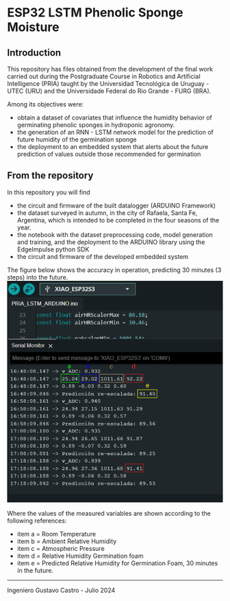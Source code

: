 # ESP32 LSTM Phenolic Sponge Moisture

## Introduction
This repository has files obtained from the development of the final work carried out during the Postgraduate Course in Robotics and Artificial Intelligence (PRIA) taught by the Universidad Tecnológica de Uruguay - UTEC (URU) and the Universidade Federal do Rio Grande - FURG (BRA).

Among its objectives were:
- obtain a dataset of covariates that influence the humidity behavior of germinating phenolic sponges in hydroponic agronomy.
- the generation of an RNN - LSTM network model for the prediction of future humidity of the germination sponge
- the deployment to an embedded system that alerts about the future prediction of values ​​outside those recommended for germination

## From the repository
In this repository you will find
- the circuit and firmware of the built datalogger (ARDUINO Framework)
- the dataset surveyed in autumn, in the city of Rafaela, Santa Fe, Argentina, which is intended to be completed in the four seasons of the year.
- the notebook with the dataset preprocessing code, model generation and training, and the deployment to the ARDUINO library using the EdgeImpulse python SDK
- the circuit and firmware of the developed embedded system

The figure below shows the accuracy in operation, predicting 30 minutes (3 steps) into the future.
![](https://github.com/gustavopablocastro/ESP32_LSTM_Phenolic_Sponge_Moisture/blob/main/Embedded_System/Pictures/Sistema_embebido_ensayo.png)

Where the values ​​of the measured variables are shown according to the following references:
 - item a = Room Temperature
 - item b = Ambient Relative Humidity
 - item c = Atmospheric Pressure
 - item d = Relative Humidity Germination foam
 - item e = Predicted Relative Humidity for Germination Foam, 30 minutes in the future.

-------------------------------------------------------------------------
Ingeniero Gustavo Castro - Julio 2024
